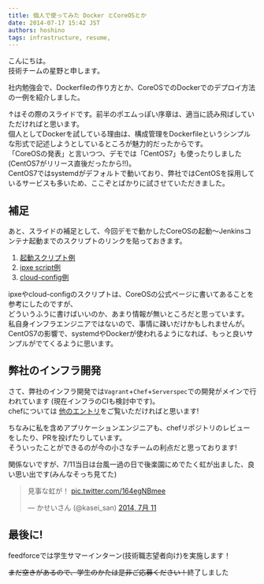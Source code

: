 ```yaml
---
title: 個人で使ってみた Docker とCoreOSとか
date: 2014-07-17 15:42 JST
authors: hoshino
tags: infrastructure, resume, 
---
```



こんにちは。  
技術チームの星野と申します。

社内勉強会で、Dockerfileの作り方とか、CoreOSでのDockerでのデプロイ方法の一例を紹介しました。

<!--more-->

<script async class="speakerdeck-embed" data-slide="2" data-id="6af99fb0ee670131f5bb2ac9976b5d88" data-ratio="1.77777777777778" src="//speakerdeck.com/assets/embed.js"></script>  

↑はその際のスライドです。前半のポエムっぽい序章は、適当に読み飛ばしていただければと思います。  
個人としてDockerを試している理由は、構成管理をDockerfileというシンプルな形式で記述しようとしているところが魅力的だったからです。  
「CoreOSの発表」と言いつつ、デモでは「CentOS7」も使ったりしました(CentOS7がリリース直後だったから!!)。  
CentOS7ではsystemdがデフォルトで動いており、弊社ではCentOSを採用しているサービスも多いため、ここぞとばかりに試させていただきました。

## 補足  

あと、スライドの補足として、今回デモで動かしたCoreOSの起動〜Jenkinsコンテナ起動までのスクリプトのリンクを貼っておきます。

1. [起動スクリプト例](https://gist.github.com/hoshinotsuyoshi/627362efc554e2fd9a5f)
2. [ipxe script例](http://young-dawn-7740.herokuapp.com/script.txt)
3. [cloud-config例](https://gist.githubusercontent.com/hoshinotsuyoshi/4421f1d7754db9629903/raw/7b005f4e8438434f48b7f03b50946c9c6731c0a1/test-config.config)

ipxeやcloud-configのスクリプトは、CoreOSの公式ページに書いてあることを参考にしたのですが、  
どういうふうに書けばいいのか、あまり情報が無いところだと思っています。  
私自身インフラエンジニアではないので、事情に疎いだけかもしれませんが。  
CentOS7の影響で、systemdやDockerが使われるようになれば、もっと良いサンプルがでてくるように思います。

## 弊社のインフラ開発  

さて、弊社のインフラ開発では`Vagrant`+`Chef`+`Serverspec`での開発がメインで行われています (現在インフラのCIも検討中です)。  
chefについては [他のエントリ](http://tech.feedforce.jp/?s=chef)をご覧いただければと思います!

ちなみに私を含めアプリケーションエンジニアも、chefリポジトリのレビューをしたり、PRを投げたりしています。  
そういったことができるのが今の小さなチームの利点だと思っております!

関係ないですが、7/11当日は台風一過の日で後楽園にめでたく虹が出ました、良い思い出です(みんなそっち見てた)

<blockquote class="twitter-tweet" lang="ja"><p>見事な虹が！ <a href="http://t.co/164egNBmee">pic.twitter.com/164egNBmee</a></p>&mdash; かせいさん (@kasei_san) <a href="https://twitter.com/kasei_san/status/487533365256417280">2014, 7月 11</a></blockquote>
<script async src="//platform.twitter.com/widgets.js" charset="utf-8"></script>

## 最後に!  

feedforceでは学生サマーインターン(技術職志望者向け)を実施します！  

<s>まだ空きがあるので、学生のかたは是非ご応募ください！</s>終了しました

